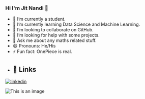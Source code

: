 ### Hi I'm Jit Nandi 👋

- 🔭 I’m currently a student.
- 🌱 I’m currently learning Data Science and Machine Learning.
- 👯 I’m looking to collaborate on GitHub.
- 🤔 I’m looking for help with some projects.
- 💬 Ask me about any maths related stuff.
- 😄 Pronouns: He/His
- ⚡ Fun fact: OnePiece is real.
- ## 🔗 Links

[![linkedin](https://img.shields.io/badge/linkedin-0A66C2?style=for-the-badge&logo=linkedin&logoColor=white)](https://www.linkedin.com/in/jit-nandi-b5703720b/)

![This is an image](https://github-readme-stats.vercel.app/api?username=Jit-12&theme=dracula&show_icons=true)
